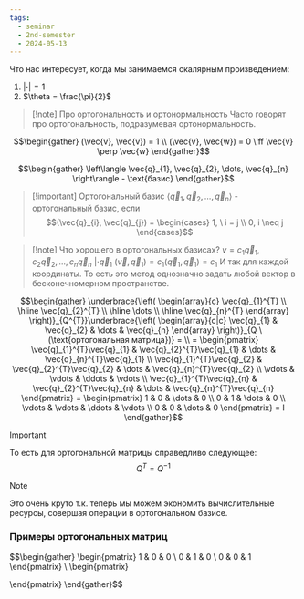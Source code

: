 ```yaml
---
tags:
  - seminar
  - 2nd-semester
  - 2024-05-13
---
```


Что нас интересует, когда мы занимаемся скалярным произведением:
1. $|\cdot| = 1$
2. $\theta = \frac{\pi}{2}$

> [!note] Про ортогональность и ортонормальность
> Часто говорят про ортогональность, подразумевая ортонормальность.

$$\begin{gather}
(\vec{v}, \vec{v}) = 1 \\
(\vec{v}, \vec{w}) = 0 \iff \vec{v} \perp \vec{w}
\end{gather}$$

$$\begin{gather}
\left\langle \vec{q}_{1}, \vec{q}_{2}, \dots, \vec{q}_{n}  \right\rangle - \text{базис}
\end{gather}$$

> [!important] Ортогональный базис
> $\langle \vec{q}_{1}, \vec{q}_{2}, \dots, \vec{q}_{n} \rangle$ - ортогональный базис, если
> $$(\vec{q}_{i}, \vec{q}_{j}) = \begin{cases}
> 1, \ i = j \\
> 0, i \neq j
> \end{cases}$$

> [!note] Что хорошего в ортогональных базисах?
> $v = c_{1}\vec{q}_{1}, c_{2}\vec{q}_{2}, \dots, c_{n}\vec{q}_{n} \ | \cdot \vec{q}_{1}$
> $(\vec{v}, \vec{q}_{1}) = c_{1}(\vec{q}_{1}, \vec{q}_{1}) = c_{1}$
> И так для каждой координаты.
> То есть это метод однозначно задать любой вектор в бесконечномерном пространстве.

$$\begin{gather}
\underbrace{\left( \begin{array}{c}
\vec{q}_{1}^{T} \\
\hline
\vec{q}_{2}^{T} \\
\hline
\dots \\
\hline
\vec{q}_{n}^{T}
\end{array} \right)}_{Q^{T}}\underbrace{\left( \begin{array}{c|c}
\vec{q}_{1} & \vec{q}_{2} & \dots & \vec{q}_{n}
\end{array} \right)}_{Q \ (\text{ортогональная матрица})} = \\
= \begin{pmatrix}
\vec{q}_{1}^{T}\vec{q}_{1} & \vec{q}_{2}^{T}\vec{q}_{1} & \dots & \vec{q}_{n}^{T}\vec{q}_{1} \\
\vec{q}_{1}^{T}\vec{q}_{2} & \vec{q}_{2}^{T}\vec{q}_{2} & \dots & \vec{q}_{n}^{T}\vec{q}_{2} \\
\vdots & \vdots & \ddots & \vdots \\
\vec{q}_{1}^{T}\vec{q}_{n} & \vec{q}_{2}^{T}\vec{q}_{n} & \dots & \vec{q}_{n}^{T}\vec{q}_{n}
\end{pmatrix} = \begin{pmatrix}
1 & 0 & \dots & 0 \\
0 & 1 & \dots & 0 \\
\vdots & \vdots & \ddots & \vdots \\
0 & 0 & \dots & 0
\end{pmatrix} = I
\end{gather}$$

> [!important]
> То есть для ортогональной матрицы справедливо следующее:
> $$Q^{T} = Q^{-1}$$

> [!note]
> Это очень круто т.к. теперь мы можем экономить вычислительные ресурсы, совершая операции в ортогональном базисе.

### Примеры ортогональных матриц

$$\begin{gather}
\begin{pmatrix}
1 & 0 & 0 \\
0 & 1 & 0 \\
0 & 0 & 1
\end{pmatrix} \\
\begin{pmatrix}

\end{pmatrix}
\end{gather}$$